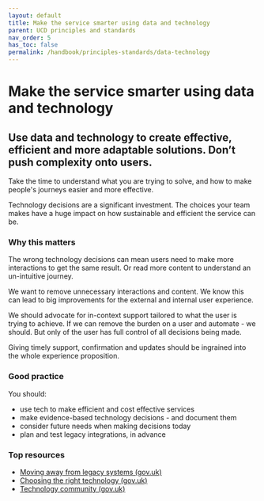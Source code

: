 ```yaml
---
layout: default
title: Make the service smarter using data and technology
parent: UCD principles and standards
nav_order: 5
has_toc: false
permalink: /handbook/principles-standards/data-technology
---
```


# Make the service smarter using data and technology

## Use data and technology to create effective, efficient and more adaptable solutions. Don’t push complexity onto users.

Take the time to understand what you are trying to solve, 
and how to make people's journeys easier and more effective.

Technology decisions are a significant investment. 
The choices your team makes have a huge impact on how sustainable and efficient the service can be.

### Why this matters

The wrong technology decisions can mean users need to make more interactions to get the same result. Or read more content to understand an un-intuitive journey.

We want to remove unnecessary interactions and content. We know this can lead to big improvements for the external and internal user experience.

We should advocate for in-context support tailored to what the user is trying to achieve. If we can remove the burden on a user and automate - we should. But only of the user has full control of all decisions being made. 

Giving timely support, confirmation and updates should be ingrained into the whole experience proposition. 

### Good practice
You should:
- use tech to make efficient and cost effective services
- make evidence-based technology decisions - and document them
- consider future needs when making decisions today
- plan and test legacy integrations, in advance 


### Top resources
- [Moving away from legacy systems (gov.uk)](https://www.gov.uk/service-manual/technology/moving-away-from-legacy-systems)
- [Choosing the right technology (gov.uk)](https://www.gov.uk/service-manual/technology/choosing-technology-an-introduction)
- [Technology community (gov.uk)](https://www.gov.uk/service-manual/communities/technology-community-technical-architecture)
